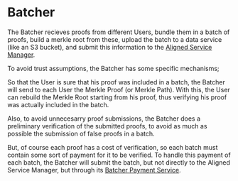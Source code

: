 # Batcher

The Batcher recieves proofs from different Users, bundle them in a batch of proofs, build a merkle root from these, upload the batch to a data service (like an S3 bucket), and submit this information to the [Aligned Service Manager](./3_service_manager_contract.md).

To avoid trust assumptions, the Batcher has some specific mechanisms;

So that the User is sure that his proof was included in a batch, the Batcher will send to each User the Merkle Proof (or Merkle Path). With this, the User can rebuild the Merkle Root starting from his proof, thus verifying his proof was actually included in the batch.

Also, to avoid unnecesarry proof submissions, the Batcher does a preliminary verification of the submitted proofs, to avoid as much as possible the submission of false proofs in a batch.

But, of course each proof has a cost of verification, so each batch must contain some sort of payment for it to be verified. To handle this payment of each batch, the Batcher will submit the batch, but not directly to the Aligned Service Manager, but through its [Batcher Payment Service](./2_payment_service_contract.md).

